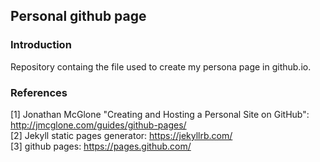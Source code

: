 ## Personal github page

### Introduction

Repository containg the file used to create my persona page in github.io.

### References

[1] Jonathan McGlone "Creating and Hosting a Personal Site on GitHub": http://jmcglone.com/guides/github-pages/
<br>[2] Jekyll static pages generator: https://jekyllrb.com/
<br>[3] github pages: https://pages.github.com/

